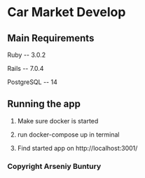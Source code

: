 # Car Market Develop

## Main Requirements

Ruby -- 3.0.2

Rails -- 7.0.4

PostgreSQL -- 14

## Running the app

1. Make sure docker is started

2. run docker-compose up in terminal

3. Find started app on http://localhost:3001/

### Copyright Arseniy Buntury
